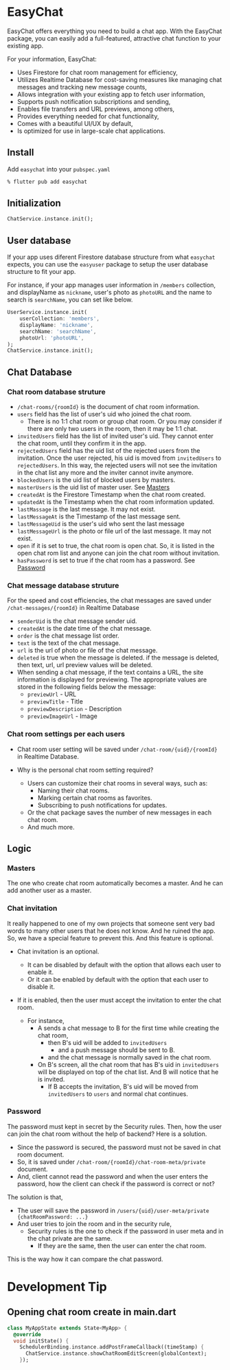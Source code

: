 # EasyChat

EasyChat offers everything you need to build a chat app. With the EasyChat package, you can easily add a full-featured, attractive chat function to your existing app.


For your information, EasyChat:

- Uses Firestore for chat room management for efficiency,
- Utilizes Realtime Database for cost-saving measures like managing chat messages and tracking new message counts,
- Allows integration with your existing app to fetch user information,
- Supports push notification subscriptions and sending,
- Enables file transfers and URL previews, among others,
- Provides everything needed for chat functionality,
- Comes with a beautiful UI/UX by default,
- Is optimized for use in large-scale chat applications.



## Install


Add `easychat` into your `pubspec.yaml`

```sh
% flutter pub add easychat
```

## Initialization

```dart
ChatService.instance.init();
```


## User database

If your app uses diferent Firestore database structure from what `easychat` expects, you can use the `easyuser` package to setup the user database structure to fit your app.

For instance, if your app manages user information in `/members` collection, and displayName as `nickname`, user's photo as `photoURL` and the name to search is `searchName`, you can set like below.

```dart
UserService.instance.init(
    userCollection: 'members',
    displayName: 'nickname',
    searchName: 'searchName',
    photoUrl: 'photoURL',
);
ChatService.instance.init();
```

## Chat Database


### Chat room database struture

- `/chat-rooms/{roomId}` is the document of chat room information.
- `users` field has the list of user's uid who joined the chat room.
  - There is no 1:1 chat room or group chat room. Or you may consider if there are only two users in the room, then it may be 1:1 chat.
- `invitedUsers` field has the list of invited user's uid. They cannot enter the chat room, until they confirm it in the app.
- `rejectedUsers` field has the uid list of the rejected users from the invitation. Once the user rejected, his uid is moved from `invitedUsers` to `rejectedUsers`. In this way, the rejected users will not see the invitation in the chat list any more and the inviter cannot invite anymore.
- `blockedUsers` is the uid list of blocked users by masters.
- `masterUsers` is the uid list of master user. See [Masters](#masters)
- `createdAt` is the Firestore Timestamp when the chat room created.
- `updatedAt` is the Timestamp when the chat room information updated.
- `lastMassage` is the last message. It may not exist.
- `lastMessageAt` is the Timestamp of the last message sent.
- `lastMessageUid` is the user's uid who sent the last message
- `lastMessageUrl` is the photo or file url of the last message. It may not exist.
- `open` if it is set to true, the chat room is open chat. So, it is listed in the open chat rom list and anyone can join the chat room without invitation.
- `hasPassword` is set to true if the chat room has a password. See [Password](#password)



### Chat message database struture

For the speed and cost efficiencies, the chat messages are saved under `/chat-messages/{roomId}` in Realtime Database


- `senderUid` is the chat message sender uid.
- `createdAt` is the date time of the chat message.
- `order` is the chat message list order.
- `text` is the text of the chat message.
- `url` is the url of photo or file of the chat message.
- `deleted` is true when the message is deleted. if the message is deleted, then text, url, url preview values will be deleted.
- When sending a chat message, if the text contains a URL, the site information is displayed for previewing. The appropriate values are stored in the following fields below the message:
    - `previewUrl` - URL
    - `previewTitle` - Title
    - `previewDescription` - Description
    - `previewImageUrl` - Image




### Chat room settings per each users

- Chat room user setting will be saved under `/chat-room/{uid}/{roomId}` in Realtime Database.

- Why is the personal chat room setting required?
  - Users can customize their chat rooms in several ways, such as:
    - Naming their chat rooms.
    - Marking certain chat rooms as favorites.
    - Subscribing to push notifications for updates.
  - Or the chat package saves the number of new messages in each chat room.
  - And much more.




## Logic

### Masters

The one who create chat room automatically becomes a master. And he can add another user as a master.


### Chat invitation

It really happened to one of my own projects that someone sent very bad words to many other users that he does not know. And he ruined the app. So, we have a special feature to prevent this. And this feature is optional.

- Chat invitation is an optional.
  - It can be disabled by default with the option that allows each user to enable it.
  - Or it can be enabled by default with the option that each user to disable it.


- If it is enabled, then the user must accept the invitation to enter the chat room.
  - For instance,
    - A sends a chat message to B for the first time while creating the chat room,
      - then B's uid will be added to `invitedUsers`
        - and a push message should be sent to B.
      - and the chat message is normally saved in the chat room.
    - On B's screen, all the chat room that has B's uid in `invitedUsers` will be displayed on top of the chat list. And B will notice that he is invited.
      - If B accepts the invitation, B's uid will be moved from `invitedUsers` to `users` and normal chat continues.







### Password

The password must kept in secret by the Security rules. Then, how the user can join the chat room without the help of backend? Here is a solution.

- Since the password is secured, the password must not be saved in chat room document.
- So, it is saved under `/chat-room/{roomId}/chat-room-meta/private` document.
- And, client cannot read the password and when the user enters the password, how the client can check if the password is correct or not?

The solution is that,
- The user will save the password in `/users/{uid}/user-meta/private {chatRoomPassword: ...}`
- And user tries to join the room and in the security rule,
  - Security rules is the one to check if the password in user meta and in the chat private are the same.
    - If they are the same, then the user can enter the chat room.

This is the way how it can compare the chat password.









# Development Tip


## Opening chat room create in main.dart

```dart
class MyAppState extends State<MyApp> {
  @override
  void initState() {
    SchedulerBinding.instance.addPostFrameCallback((timeStamp) {
      ChatService.instance.showChatRoomEditScreen(globalContext);
    });
```

